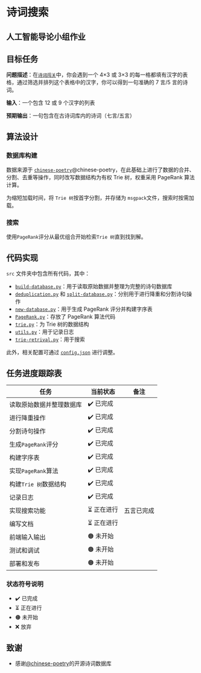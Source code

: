# 诗词搜索

## 人工智能导论小组作业

## 目标任务

**问题描述**：在[`诗词闯关`](https://www.arealme.com/9-grid-chinese-poem-quiz/cn/)中，你会遇到一个 4×3 或 3×3 的每一格都填有汉字的表格，通过筛选并排列这个表格中的汉字，你可以得到一句准确的 7 言/5 言的诗词。

**输入**：一个包含 12 或 9 个汉字的列表

**预期输出**：一句包含在古诗词库内的诗词（七言/五言）

## 算法设计

### 数据库构建

数据来源于 [`chinese-poetry`](https://github.com/chinese-poetry/chinese-poetry)@chinese-poetry，在此基础上进行了数据的合并、分割、去重等操作，同时改写数据结构为有权 Trie 树，权重采用 PageRank 算法计算。

为缩短加载时间，将 `Trie 树`按首字分割，并存储为 ` msgpack `文件，搜索时按需加载。

### 搜索

使用` PageRank `评分从最优组合开始检索` Trie 树 `直到找到解。

## 代码实现

`src` 文件夹中包含所有代码，其中：

- [`build-database.py`](src/build-database.py)：用于读取原始数据并整理为完整的诗句数据库
- [`deduplication.py`](src/deduplication.py) 和 [`split-database.py`](src/split-database.py)：分别用于进行降重和分割诗句操作
- [`new-database.py`](src/new-database.py)：用于生成 PageRank 评分并构建字序表
- [`PageRank.py`](src/PageRank.py)：存放了 PageRank 算法代码
- [`trie.py`](src/trie.py)：为 Trie 树的数据结构
- [`utils.py`](src/utils.py)：用于记录日志
- [`trie-retrival.py`](src/trie-retrieval.py)：用于搜索

此外，相关配置可通过 [`config.json`](config/config.json) 进行调整。

## 任务进度跟踪表

| 任务                     | 当前状态   | 备注        |
|--------------------------|------------|------------|
| 读取原始数据并整理数据库 | ✔️ 已完成  |              |
| 进行降重操作             | ✔️ 已完成  |              |
| 分割诗句操作             | ✔️ 已完成  |              |
| 生成` PageRank `评分       | ✔️ 已完成  |              |
| 构建字序表               | ✔️ 已完成  |              |
| 实现` PageRank `算法       | ✔️ 已完成  |              |
| 构建` Trie 树 `数据结构     | ✔️ 已完成  |              |
| 记录日志                 | ✔️ 已完成  |              |
| 实现搜索功能             | ⏳ 正在进行 | 五言已完成    |
| 编写文档                 | ⏳ 正在进行 |              |
| 前端输入输出             | 🟠 未开始  |              |
| 测试和调试               | 🟠 未开始  |              |
| 部署和发布               | 🟠 未开始  |              |

### 状态符号说明

- ✔️ 已完成
- ⏳ 正在进行
- 🟠 未开始
- ❌ 放弃

## 致谢

- 感谢[@chinese-poetry](https://github.com/chinese-poetry)的开源诗词数据库

